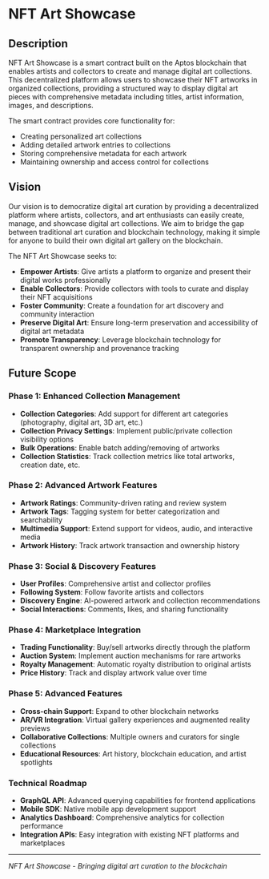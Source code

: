 # NFT Art Showcase

## Description

NFT Art Showcase is a smart contract built on the Aptos blockchain that enables artists and collectors to create and manage digital art collections. This decentralized platform allows users to showcase their NFT artworks in organized collections, providing a structured way to display digital art pieces with comprehensive metadata including titles, artist information, images, and descriptions.

The smart contract provides core functionality for:
- Creating personalized art collections
- Adding detailed artwork entries to collections
- Storing comprehensive metadata for each artwork
- Maintaining ownership and access control for collections

## Vision

Our vision is to democratize digital art curation by providing a decentralized platform where artists, collectors, and art enthusiasts can easily create, manage, and showcase digital art collections. We aim to bridge the gap between traditional art curation and blockchain technology, making it simple for anyone to build their own digital art gallery on the blockchain.

The NFT Art Showcase seeks to:
- **Empower Artists**: Give artists a platform to organize and present their digital works professionally
- **Enable Collectors**: Provide collectors with tools to curate and display their NFT acquisitions
- **Foster Community**: Create a foundation for art discovery and community interaction
- **Preserve Digital Art**: Ensure long-term preservation and accessibility of digital art metadata
- **Promote Transparency**: Leverage blockchain technology for transparent ownership and provenance tracking

## Future Scope

### Phase 1: Enhanced Collection Management
- **Collection Categories**: Add support for different art categories (photography, digital art, 3D art, etc.)
- **Collection Privacy Settings**: Implement public/private collection visibility options
- **Bulk Operations**: Enable batch adding/removing of artworks
- **Collection Statistics**: Track collection metrics like total artworks, creation date, etc.

### Phase 2: Advanced Artwork Features
- **Artwork Ratings**: Community-driven rating and review system
- **Artwork Tags**: Tagging system for better categorization and searchability
- **Multimedia Support**: Extend support for videos, audio, and interactive media
- **Artwork History**: Track artwork transaction and ownership history

### Phase 3: Social & Discovery Features
- **User Profiles**: Comprehensive artist and collector profiles
- **Following System**: Follow favorite artists and collectors
- **Discovery Engine**: AI-powered artwork and collection recommendations
- **Social Interactions**: Comments, likes, and sharing functionality

### Phase 4: Marketplace Integration
- **Trading Functionality**: Buy/sell artworks directly through the platform
- **Auction System**: Implement auction mechanisms for rare artworks
- **Royalty Management**: Automatic royalty distribution to original artists
- **Price History**: Track and display artwork value over time

### Phase 5: Advanced Features
- **Cross-chain Support**: Expand to other blockchain networks
- **AR/VR Integration**: Virtual gallery experiences and augmented reality previews
- **Collaborative Collections**: Multiple owners and curators for single collections
- **Educational Resources**: Art history, blockchain education, and artist spotlights

### Technical Roadmap
- **GraphQL API**: Advanced querying capabilities for frontend applications
- **Mobile SDK**: Native mobile app development support
- **Analytics Dashboard**: Comprehensive analytics for collection performance
- **Integration APIs**: Easy integration with existing NFT platforms and marketplaces

---

*NFT Art Showcase - Bringing digital art curation to the blockchain*
